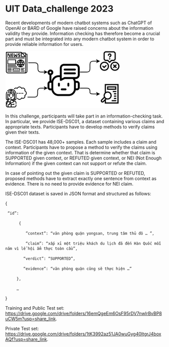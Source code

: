 # UIT Data_challenge 2023
Recent developments of modern chatbot systems such as ChatGPT of OpenAI or BARD of Google have raised concerns about the information validity they provide. Information checking has therefore become a crucial part and must be integrated into any modern chatbot system in order to provide reliable information for users.

![requirement](ICHEVE.png)

In this challenge, participants will take part in an information-checking task. In particular, we provide ISE-DSC01, a dataset containing various claims and appropriate texts. Participants have to develop methods to verify claims given their texts.

The ISE-DSC01 has 48,000+ samples. Each sample includes a claim and context. Participants have to propose a method to verify the claims using information of the given context. That is determine whether that claim is SUPPORTED given context, or REFUTED given context, or NEI (Not Enough Information) if the given context can not support or refute the claim.

In case of pointing out the given claim is SUPPORTED or REFUTED, proposed methods have to extract exactly one sentence from context as evidence. There is no need to provide evidence for NEI claim.

ISE-DSC01 dataset is saved in JSON format and structured as follows:

{

     “id”:

          {

             ”context”: “văn phòng quận yongsan, trung tâm thủ đô … ”,

             “claim”: “xấp xỉ một triệu khách du lịch đã đến Hàn Quốc mỗi năm vì lễ hội ẩm thực toàn cầu”,

            “verdict”: “SUPPORTED”,

            “evidence”: “văn phòng quận cũng sẽ thực hiện …”

         },

         …

}

Training and Public Test set: https://drive.google.com/drive/folders/16emQgeEm6OsF95rDV7nwlrBvBP8uCW5m?usp=share_link.

Private Test set: https://drive.google.com/drive/folders/1tK3992az51JA0wuGyg40ItgrJ4boxAQf?usp=share_link.